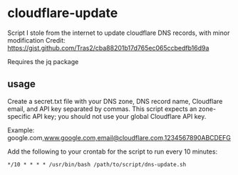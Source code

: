 # cloudflare-update
Script I stole from the internet to update cloudflare DNS records, with minor modification
Credit:  https://gist.github.com/Tras2/cba88201b17d765ec065ccbedfb16d9a

Requires the jq package

## usage
Create a secret.txt file with your DNS zone, DNS record name, Cloudflare email, and API key separated by commas. This script expects an zone-specific API key; you should not use your global Cloudflare API key.

Example: google.com,www.google.com,email@cloudflare.com,1234567890ABCDEFG


Add the following to your crontab for the script to run every 10 minutes:
```
*/10 * * * * /usr/bin/bash /path/to/script/dns-update.sh
```


